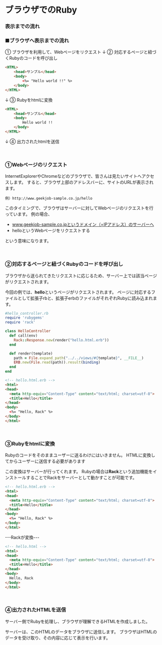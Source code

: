 # ブラウザでのRuby
### 表示までの流れ

### ■ブラウザへ表示までの流れ

① ブラウザを利用して、Webページをリクエスト
↓
② 対応するページと紐づくRubyのコードを呼び出し

``` HTML
<HTML>
    <head>サンプル</head>
    <body>
        <%= "Hello world !!" %>
    </body>
</HTML>
```

↓
③ Rubyをhtmlに変換

``` HTML
<HTML>
    <head>サンプル</head>
    <body>
        Hello world !!
    </body>
</HTML>
```

↓
④ 出力されたhtmlを送信

&nbsp;
### ①Webページのリクエスト

InternetExplorerやChromeなどのブラウザで、皆さんは見たいサイトへアクセスします。
すると、ブラウザ上部のアドレスバーに、サイトのURLが表示されます。

``` Text
例）http://www.geekjob-sample.co.jp/hello
```

このタイミングで、ブラウザはサーバーに対してWebページのリクエストを行っています。
例の場合、

- www.geekjob-sample.co.jpというドメイン（=IPアドレス）のサーバーへ
- helloというWebページをリクエストする

という意味になります。

&nbsp;
### ②対応するページと紐づくRubyのコードを呼び出し

ブラウザから送られてきたリクエストに応じるため、サーバー上では該当ページがリクエストされます。

今回の例では、**hello**というページがリクエストされます。
ページに対応するファイルとして拡張子rbと、拡張子erbのファイルがそれぞれRubyに読み込まれます。

``` Ruby
#hello_controller.rb
require 'rubygems'
require 'rack'

class HelloController
  def call(env)
    Rack::Response.new(render("hello.html.erb"))
  end

  def render(template)
    path = File.expand_path("../../views/#{template}", __FILE__)
    ERB.new(File.read(path)).result(binding)
  end
end
```

``` HTML
<!-- hello.html.erb -->
<html>
<head>
  <meta http-equiv="Content-Type" content="text/html; charset=utf-8">
  <title>Hello</title>
</head>
<body>
  <%= "Hello, Rack" %>
</body>
</html>
```

&nbsp;
### ③Rubyをhtmlに変換

Rubyのコードをそのままユーザーに送るわけにはいきません。
HTMLに変換してからユーザーに送信する必要があります

この変換はサーバーが行ってくれます。
Rubyの場合は**Rack**という追加機能をインストールすることでRackをサーバーとして動かすことが可能です。

``` HTML
<!-- hello.html.erb -->
<html>
<head>
  <meta http-equiv="Content-Type" content="text/html; charset=utf-8">
  <title>Hello</title>
</head>
<body>
  <%= "Hello, Rack" %>
</body>
</html>
```

---Rackが変換---

``` HTML
<!-- hello.html -->
<html>
<head>
  <meta http-equiv="Content-Type" content="text/html; charset=utf-8">
  <title>Hello</title>
</head>
<body>
  Hello, Rack
</body>
</html>
```

&nbsp;
### ④出力されたHTMLを送信

サーバー側でRubyを処理し、ブラウザが理解できるHTMLを作成しました。

サーバーは、このHTMLのデータをブラウザに送信します。
ブラウザはHTMLのデータを受け取り、その内容に応じて表示を行います。
